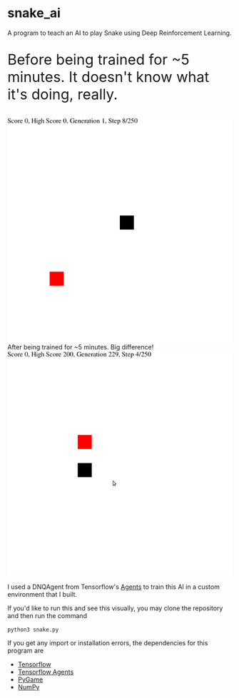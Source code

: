 # snake_ai
A program to teach an AI to play Snake using Deep Reinforcement Learning.

<div style="display: block;">
  
  <p style="font-size:32px;">Before being trained for ~5 minutes. It doesn't know what it's doing, really.</p>
  <img src="gifs/before_training.gif" alt="before_training.gif" >

</div>


<div>
  After being trained for ~5 minutes. Big difference!
  <img src="gifs/trained.gif" alt="trained.gif">
 </div>


I used a DNQAgent from Tensorflow's <a href="https://www.tensorflow.org/agents"/>Agents</a> to train this AI in a custom environment that I built.



If you'd like to run this and see this visually, you may clone the repository and then run the command 
```
python3 snake.py
```


If you get any import or installation errors, the dependencies for this program are

<ul>
  <li> <a href="https://pypi.org/project/tensorflow/"/>Tensorflow</a></li>
  <li> <a href="https://pypi.org/project/tf-agents/"/>Tensorflow Agents</a></li>
  <li> <a href="https://pypi.org/project/pygame/"/>PyGame</a></li>
  <li> <a href="https://pypi.org/project/numpy/"/>NumPy</a></li>

</ul>



